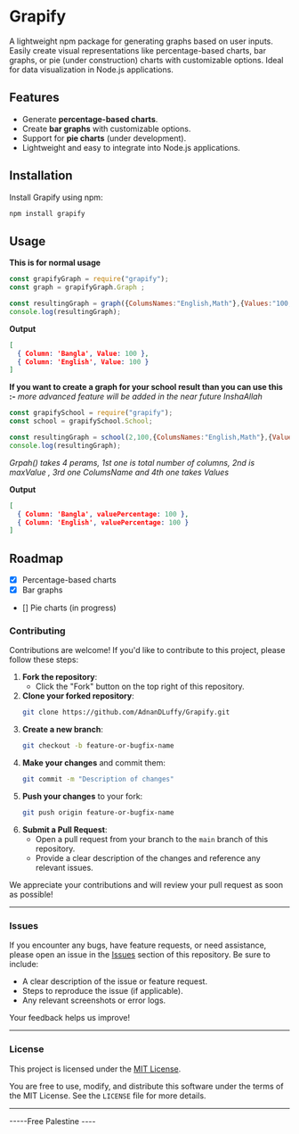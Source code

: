 # Grapify

A lightweight npm package for generating graphs based on user inputs. Easily create visual representations like percentage-based charts, bar graphs, or pie (under construction) charts with customizable options. Ideal for data visualization in Node.js applications.

## Features

- Generate **percentage-based charts**.
- Create **bar graphs** with customizable options.
- Support for **pie charts** (under development).
- Lightweight and easy to integrate into Node.js applications.

## Installation

Install Grapify using npm:

```bash
npm install grapify 
```

## Usage

**This is for normal usage** 

```js
const grapifyGraph = require("grapify");
const graph = grapifyGraph.Graph ;

const resultingGraph = graph({ColumsNames:"English,Math"},{Values:"100,100"});
console.log(resultingGraph);
```

**Output** 

```json
[
  { Column: 'Bangla', Value: 100 },
  { Column: 'English', Value: 100 }
]
```

**If you want to create a graph for your school result than you can use this :-** 
*more advanced feature will be added in the near future InshaAllah*

```js 
const grapifySchool = require("grapify");
const school = grapifySchool.School;

const resultingGraph = school(2,100,{ColumsNames:"English,Math"},{Values:"100,100"});
console.log(resultingGraph);
```
*Grpah() takes 4 perams, 1st one is total number of columns, 2nd is maxValue , 3rd one ColumsName and 4th one takes Values*

**Output** 

```json
[
  { Column: 'Bangla', valuePercentage: 100 },
  { Column: 'English', valuePercentage: 100 }
]
```



## Roadmap
- [x] Percentage-based charts
- [x] Bar graphs
- [] Pie charts (in progress)

### Contributing

Contributions are welcome! If you'd like to contribute to this project, please follow these steps:

1. **Fork the repository**:
   - Click the "Fork" button on the top right of this repository.
2. **Clone your forked repository**:
   ```bash
   git clone https://github.com/AdnanDLuffy/Grapify.git
   ```
3. **Create a new branch**:
   ```bash
   git checkout -b feature-or-bugfix-name
   ```
4. **Make your changes** and commit them:
   ```bash
   git commit -m "Description of changes"
   ```
5. **Push your changes** to your fork:
   ```bash
   git push origin feature-or-bugfix-name
   ```
6. **Submit a Pull Request**:
   - Open a pull request from your branch to the `main` branch of this repository.
   - Provide a clear description of the changes and reference any relevant issues.

We appreciate your contributions and will review your pull request as soon as possible!

---

### Issues

If you encounter any bugs, have feature requests, or need assistance, please open an issue in the [Issues](https://github.com/AdnanDLuffy/Grapify/issues) section of this repository. Be sure to include:

- A clear description of the issue or feature request.
- Steps to reproduce the issue (if applicable).
- Any relevant screenshots or error logs.

Your feedback helps us improve!

---

### License

This project is licensed under the [MIT License](https://github.com/AdnanDLuffy/Grapify/blob/main/LICENSE). 

You are free to use, modify, and distribute this software under the terms of the MIT License. See the `LICENSE` file for more details.

---

-----Free Palestine ----